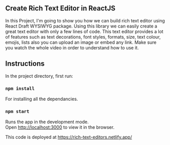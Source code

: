 ## Create Rich Text Editor in ReactJS

In this Project, I'm going to show you how we can build rich text editor using React Draft WYSIWYG package. Using this library we can easily create a great text editor with only a few lines of code. This text editor provides a lot of features such as text decorations, font styles, formats, size, text colour,  emojis, lists also you can upload an image or embed any link.  Make sure you watch the whole video in order to understand how to use it.   

## Instructions

In the project directory, first run:

### `npm install`

For installing all the dependancies. 

### `npm start`


Runs the app in the development mode.<br />
Open [http://localhost:3000](http://localhost:3000) to view it in the browser.


This code is deployed at https://rich-text-editors.netlify.app/
